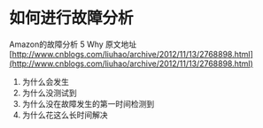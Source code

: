 # 如何进行故障分析

Amazon的故障分析 5 Why
原文地址[http://www.cnblogs.com/liuhao/archive/2012/11/13/2768898.html](http://www.cnblogs.com/liuhao/archive/2012/11/13/2768898.html)

1. 为什么会发生
2. 为什么没测试到
3. 为什么没在故障发生的第一时间检测到
4. 为什么花这么长时间解决